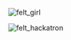 ![felt_girl](https://user-images.githubusercontent.com/9293705/63057377-ee156300-be9e-11e9-8304-c7e421eb9411.jpg)

![felt_hackatron](https://user-images.githubusercontent.com/9293705/63057378-ee156300-be9e-11e9-80e8-99307f603326.jpg)

